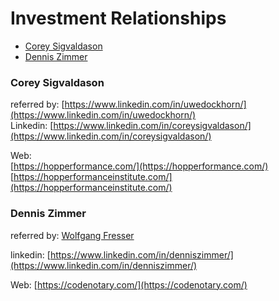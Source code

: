 # Investment Relationships

- [Corey Sigvaldason](#corey-sigvaldason)
- [Dennis Zimmer](#dennis-zimmer)

### **Corey Sigvaldason**

referred by: [https://www.linkedin.com/in/uwedockhorn/](https://www.linkedin.com/in/uwedockhorn/)  
Linkedin: [https://www.linkedin.com/in/coreysigvaldason/](https://www.linkedin.com/in/coreysigvaldason/)

Web:  
[https://hopperformance.com/](https://hopperformance.com/)  
[https://hopperformanceinstitute.com/](https://hopperformanceinstitute.com/)

### Dennis Zimmer

referred by: [Wolfgang Fresser](https://www.linkedin.com/in/wolfgang-fresser-bb34b83/)

linkedin: [https://www.linkedin.com/in/denniszimmer/](https://www.linkedin.com/in/denniszimmer/)

Web: [https://codenotary.com/](https://codenotary.com/)